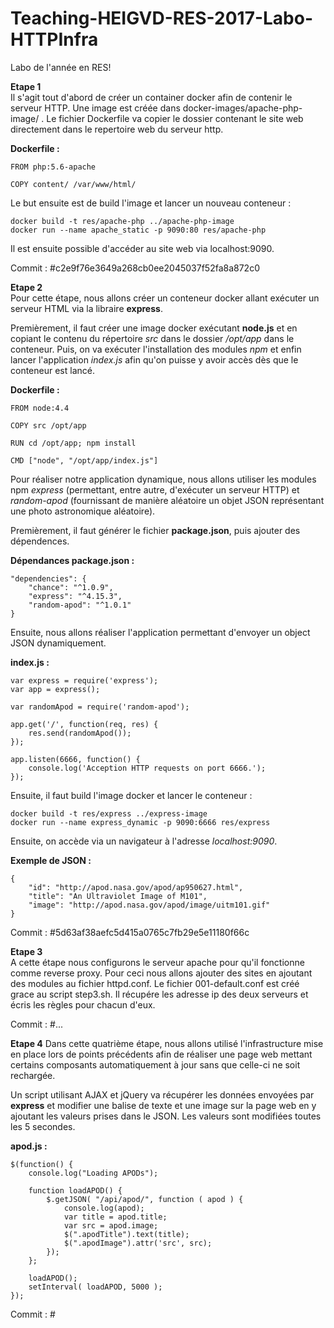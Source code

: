 # Teaching-HEIGVD-RES-2017-Labo-HTTPInfra
Labo de l'année en RES!

**Etape 1**  
Il s'agit tout d'abord de créer un container docker afin de contenir le serveur HTTP.
Une image est créée dans docker-images/apache-php-image/ . Le fichier Dockerfile va copier le dossier contenant le site web directement dans le repertoire web du serveur http.  

**Dockerfile :**

	FROM php:5.6-apache

	COPY content/ /var/www/html/

Le but ensuite est de build l'image et lancer un nouveau conteneur :

	docker build -t res/apache-php ../apache-php-image
	docker run --name apache_static -p 9090:80 res/apache-php

Il est ensuite possible d'accéder au site web via localhost:9090.

Commit : #c2e9f76e3649a268cb0ee2045037f52fa8a872c0  
  

**Etape 2**  
Pour cette étape, nous allons créer un conteneur docker allant exécuter un serveur HTML via la libraire **express**.

Premièrement, il faut créer une image docker exécutant **node.js** et en copiant le contenu du répertoire *src* dans le dossier */opt/app* dans le conteneur. Puis, on va exécuter l'installation des modules *npm* et enfin lancer l'application *index.js* afin qu'on puisse y avoir accès dès que le conteneur est lancé.

**Dockerfile :**

	FROM node:4.4

	COPY src /opt/app

	RUN cd /opt/app; npm install

	CMD ["node", "/opt/app/index.js"]

Pour réaliser notre application dynamique, nous allons utiliser les modules npm *express* (permettant, entre autre, d'exécuter un serveur HTTP) et *random-apod* (fournissant de manière aléatoire un objet JSON représentant une photo astronomique aléatoire).

Premièrement, il faut générer le fichier **package.json**, puis ajouter des dépendences.

**Dépendances package.json :**

	"dependencies": {
		"chance": "^1.0.9",
		"express": "^4.15.3",
		"random-apod": "^1.0.1"
	}

Ensuite, nous allons réaliser l'application permettant d'envoyer un object JSON dynamiquement.

**index.js :**

	var express = require('express');
	var app = express();

	var randomApod = require('random-apod');

	app.get('/', function(req, res) {
		res.send(randomApod());
	});

	app.listen(6666, function() {
		console.log('Acception HTTP requests on port 6666.');
	});

Ensuite, il faut build l'image docker et lancer le conteneur :

	docker build -t res/express ../express-image
	docker run --name express_dynamic -p 9090:6666 res/express

Ensuite, on accède via un navigateur à l'adresse *localhost:9090*.

**Exemple de JSON :**

	{
	 	"id": "http://apod.nasa.gov/apod/ap950627.html",
	 	"title": "An Ultraviolet Image of M101",
	 	"image": "http://apod.nasa.gov/apod/image/uitm101.gif"
	}

Commit : #5d63af38aefc5d415a0765c7fb29e5e11180f66c

**Etape 3**  
A cette étape nous configurons le serveur apache pour qu'il fonctionne comme reverse proxy.
Pour ceci nous allons ajouter des sites en ajoutant des modules au fichier httpd.conf.
Le fichier 001-default.conf est créé grace au script step3.sh. Il
récupére les adresse ip des deux serveurs et écris les règles pour chacun d'eux.


Commit : #...

**Etape 4**
Dans cette quatrième étape, nous allons utilisé l'infrastructure mise en place lors de points précédents afin de réaliser une page web mettant certains composants automatiquement à jour sans que celle-ci ne soit rechargée.

Un script utilisant AJAX et jQuery va récupérer les données envoyées par **express** et modifier une balise de texte et une image sur la page web en y ajoutant les valeurs prises dans le JSON. Les valeurs sont modifiées toutes les 5 secondes.

**apod.js :**

	$(function() {
		console.log("Loading APODs");

		function loadAPOD() {
			$.getJSON( "/api/apod/", function ( apod ) {
				console.log(apod);
				var title = apod.title;
				var src = apod.image;
				$(".apodTitle").text(title);
				$(".apodImage").attr('src', src);
			});
		};

		loadAPOD();
		setInterval( loadAPOD, 5000 );
	});

Commit : #